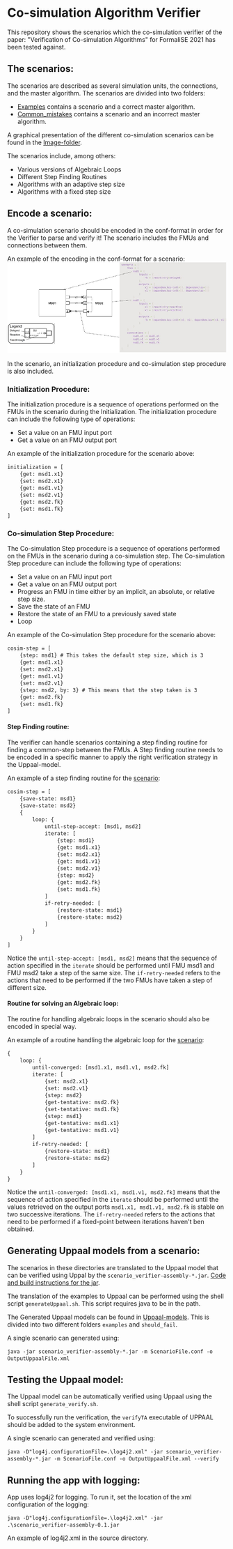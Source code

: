 # Co-simulation Algorithm Verifier

This repository shows the scenarios which the co-simulation verifier of the paper: "Verification of Co-simulation Algorithms" for FormaliSE 2021 has been tested against.

## The scenarios:
The scenarios are described as several simulation units, the connections, and the master algorithm. 
The scenarios are divided into two folders:

* [Examples](https://github.com/SimplisticCode/Co-simulation-Verifier/tree/master/Scenario/examples) contains a scenario and a correct master algorithm.
* [Common_mistakes](https://github.com/SimplisticCode/Co-simulation-Verifier/tree/master/Scenario/common_mistakes)  contains a scenario and an incorrect master algorithm.

A graphical presentation of the different co-simulation scenarios can be found in the [Image-folder](https://github.com/SimplisticCode/Co-simulation-Verifier/tree/master/Scenario/Images).

The scenarios include, among others:

* Various versions of Algebraic Loops
* Different Step Finding Routines
* Algorithms with an adaptive step size
* Algorithms with a fixed step size

## Encode a scenario:

A co-simulation scenario should be encoded in the conf-format in order for the Verifier to parse and verify it!
The scenario includes the FMUs and connections between them.

An example of the encoding in the conf-format for a scenario:
![alt text](https://github.com/SimplisticCode/Co-simulation-Verifier/blob/master/Scenario/Images/scenario-generation.jpg "Scenario and Encoding")

In the scenario, an initialization procedure and co-simulation step procedure is also included.

### Initialization Procedure:
The initialization procedure is a sequence of operations performed on the FMUs in the scenario during the Initialization.
The initialization procedure can include the following type of operations:

* Set a value on an FMU input port
* Get a value on an FMU output port 

An example of the initialization procedure for the scenario above:

```
initialization = [
    {get: msd1.x1}
    {set: msd2.x1}
    {get: msd1.v1}
    {set: msd2.v1}
    {get: msd2.fk}
    {set: msd1.fk}
]
```
### Co-simulation Step Procedure:
The Co-simulation Step procedure is a sequence of operations performed on the FMUs in the scenario during a co-simulation step.
The Co-simulation Step procedure can include the following type of operations:

* Set a value on an FMU input port
* Get a value on an FMU output port 
* Progress an FMU in time either by an implicit, an absolute, or relative step size.
* Save the state of an FMU
* Restore the state of an FMU to a previously saved state
* Loop


An example of the Co-simulation Step procedure for the scenario above:
```
cosim-step = [
    {step: msd1} # This takes the default step size, which is 3
    {get: msd1.x1}
    {set: msd2.x1}
    {get: msd1.v1}
    {set: msd2.v1}
    {step: msd2, by: 3} # This means that the step taken is 3
    {get: msd2.fk}
    {set: msd1.fk}
]
```

#### Step Finding routine:
The verifier can handle scenarios containing a step finding routine for finding a common-step between the FMUs.
A Step finding routine needs to be encoded in a specific manner to apply the right verification strategy in the Uppaal-model.

An example of a step finding routine for the [scenario](https://github.com/SimplisticCode/Co-simulation-Verifier/blob/master/Scenario/examples/step_finding_loop_msd_1.conf):
```
cosim-step = [
    {save-state: msd1}
    {save-state: msd2}
    {
        loop: {
            until-step-accept: [msd1, msd2]
            iterate: [
                {step: msd1}
                {get: msd1.x1}
                {set: msd2.x1}
                {get: msd1.v1}
                {set: msd2.v1}
                {step: msd2}
                {get: msd2.fk}
                {set: msd1.fk}
            ]
            if-retry-needed: [
                {restore-state: msd1}
                {restore-state: msd2}
            ]
        }
    }
]
```

Notice the `until-step-accept: [msd1, msd2]` means that the sequence of action specified in the `iterate` should be performed until FMU msd1 and FMU msd2 take a step of the same size. The `if-retry-needed` refers to the actions that need to be performed if the two FMUs have taken a step of different size.

#### Routine for solving an Algebraic loop:
The routine for handling algebraic loops in the scenario should also be encoded in special way.

An example of a routine handling the algebraic loop for the [scenario](https://github.com/SimplisticCode/Co-simulation-Verifier/blob/master/Scenario/examples/algebraic_loop_msd_gs.conf):
```
{
    loop: {
        until-converged: [msd1.x1, msd1.v1, msd2.fk]
        iterate: [
            {set: msd2.x1}
            {set: msd2.v1}
            {step: msd2}
            {get-tentative: msd2.fk}
            {set-tentative: msd1.fk}
            {step: msd1}
            {get-tentative: msd1.x1}
            {get-tentative: msd1.v1}
        ]
        if-retry-needed: [
            {restore-state: msd1}
            {restore-state: msd2}
        ]
    }
}
```

Notice the `until-converged: [msd1.x1, msd1.v1, msd2.fk]` means that the sequence of action specified in the `iterate` should be performed until the values retrieved on the output ports `msd1.x1, msd1.v1, msd2.fk` is stable on two successive iterations. The `if-retry-needed` refers to the actions that need to be performed if a fixed-point between iterations haven't ben obtained.

## Generating Uppaal models from a scenario:

The scenarios in these directories are translated to the Uppaal model that can be verified using Uppal by the `scenario_verifier-assembly-*.jar`. [Code and build instructions for the jar](https://github.com/INTO-CPS-Association/Scenario-Verifier).

The translation of the examples to Uppaal can be performed using the shell script `generateUppaal.sh`.
This script requires java to be in the path. 

The Generated Uppaal models can be found in [Uppaal-models](https://github.com/SimplisticCode/Co-simulation-Verifier/tree/master/Uppall-models). This is divided into two different folders `examples` and `should_fail`.

A single scenario can generated using:
```
java -jar scenario_verifier-assembly-*.jar -m ScenarioFile.conf -o OutputUppaalFile.xml
```

## Testing the Uppaal model:

The Uppaal model can be automatically verified using Uppaal using the shell script `generate_verify.sh`.

To successfully run the verification, the `verifyTA` executable of UPPAAL should be added to the system environment.

A single scenario can generated and verified using:
```
java -D"log4j.configurationFile=.\log4j2.xml" -jar scenario_verifier-assembly-*.jar -m ScenarioFile.conf -o OutputUppaalFile.xml --verify 
```

## Running the app with logging:

App uses log4j2 for logging.
To run it, set the location of the xml configuration of the logging:
```
java -D"log4j.configurationFile=.\log4j2.xml" -jar .\scenario_verifier-assembly-0.1.jar
```
An example of log4j2.xml in the source directory.
